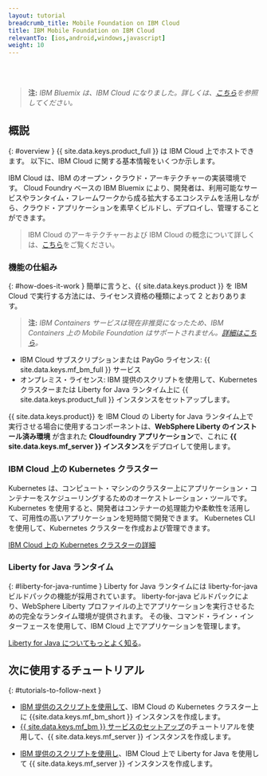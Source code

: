 ```yaml
---
layout: tutorial
breadcrumb_title: Mobile Foundation on IBM Cloud
title: IBM Mobile Foundation on IBM Cloud
relevantTo: [ios,android,windows,javascript]
weight: 10
---
```

<!-- NLS_CHARSET=UTF-8 -->
<br/><br/>
> **注:** *IBM Bluemix は、IBM Cloud になりました。詳しくは、[こちら](https://www.ibm.com/blogs/bluemix/2017/10/bluemix-is-now-ibm-cloud/)を参照してください。*

## 概説
{: #overview }
{{ site.data.keys.product_full }} は IBM Cloud 上でホストできます。 以下に、IBM Cloud に関する基本情報をいくつか示します。

IBM Cloud は、IBM のオープン・クラウド・アーキテクチャーの実装環境です。 Cloud Foundry ベースの IBM Bluemix により、開発者は、利用可能なサービスやランタイム・フレームワークから成る拡大するエコシステムを活用しながら、クラウド・アプリケーションを素早くビルドし、デプロイし、管理することができます。

> IBM Cloud のアーキテクチャーおよび IBM Cloud の概念について詳しくは、[こちら](https://console.bluemix.net/docs/overview/ibm-cloud.html#overview)をご覧ください。

### 機能の仕組み
{: #how-does-it-work }
簡単に言うと、{{ site.data.keys.product }} を IBM Cloud で実行する方法には、ライセンス資格の種類によって 2 とおりあります。

> **注:** *IBM Containers サービスは現在非推奨になったため、IBM Containers 上の Mobile Foundation はサポートされません。[詳細はこちら](https://www.ibm.com/blogs/bluemix/2017/07/deprecation-single-scalable-group-container-service-bluemix-public/)。*

* IBM Cloud サブスクリプションまたは PayGo ライセンス: {{ site.data.keys.mf_bm_full }} サービス
* オンプレミス・ライセンス: IBM 提供のスクリプトを使用して、Kubernetes クラスターまたは Liberty for Java ランタイム上に {{ site.data.keys.product_full }} インスタンスをセットアップします。

<!--To run {{ site.data.keys.product }} on Bluemix IBM Containers, several components must interact with one another: the first component is an **image** that contains a **Linux distribution with a WebSphere Liberty installation**, with a **{{ site.data.keys.mf_server }} instance** deployed to it. The image is then stored inside an **IBM Container**, and the IBM Container is managed by **Bluemix**.-->

{{ site.data.keys.product}} を IBM Cloud の Liberty for Java ランタイム上で実行させる場合に使用するコンポーネントは、**WebSphere Liberty のインストール済み環境** が含まれた **Cloudfoundry アプリケーション**で、これに **{{ site.data.keys.mf_server }} インスタンス**をデプロイして使用します。

### IBM Cloud 上の Kubernetes クラスター
Kubernetes は、コンピュート・マシンのクラスター上にアプリケーション・コンテナーをスケジューリングするためのオーケストレーション・ツールです。 Kubernetes を使用すると、開発者はコンテナーの処理能力や柔軟性を活用して、可用性の高いアプリケーションを短時間で開発できます。
Kubernetes CLI を使用して、Kubernetes クラスターを作成および管理できます。

[IBM Cloud 上の Kubernetes クラスターの詳細](https://console.bluemix.net/docs/containers/cs_tutorials.html#cs_tutorials)

<!--### IBM Containers
{: #ibm-containers }
IBM Containers are objects that are used to run images in a hosted cloud environment. IBM Containers hold everything that an app needs to run.

IBM Container infrastructure includes a private registry for your images, so that you can upload, store, and retrieve them. You can make those images available for Bluemix to manage them. A command line interface is then used to manage your containers on Bluemix - More on this in the following tutorials.

[Learn more about IBM Containers](https://www.ng.bluemix.net/docs/containers/container_index.html).-->

### Liberty for Java ランタイム
{: #liberty-for-java-runtime }
Liberty for Java ランタイムには liberty-for-java ビルドパックの機能が採用されています。 liberty-for-java ビルドパックにより、WebSphere Liberty プロファイルの上でアプリケーションを実行させるための完全なランタイム環境が提供されます。 その後、コマンド・ライン・インターフェースを使用して、IBM Cloud 上でアプリケーションを管理します。

[Liberty for Java についてもっとよく知る](https://console.bluemix.net/docs/runtimes/liberty/index.html)。


## 次に使用するチュートリアル
{: #tutorials-to-follow-next }

* [IBM 提供のスクリプトを使用して](mobilefirst-server-using-kubernetes/)、IBM Cloud の Kubernetes クラスター上に {{site.data.keys.mf_bm_short }} インスタンスを作成します。
* [{{ site.data.keys.mf_bm }} サービスのセットアップ](using-mobile-foundation/)のチュートリアルを使用して、{{ site.data.keys.mf_server }} インスタンスを作成します。
<!--* Create a {{ site.data.keys.mf_server }} instance on Bluemix [using IBM provided scripts](mobilefirst-server-using-scripts/) using IBM Containers.-->
* [IBM 提供のスクリプトを使用し](mobilefirst-server-using-scripts-lbp/)、IBM Cloud 上で Liberty for Java を使用して {{ site.data.keys.mf_server }} インスタンスを作成します。
